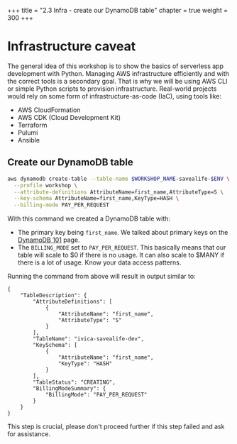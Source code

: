 +++
title = "2.3 Infra - create our DynamoDB table"
chapter = true
weight = 300
+++

# Infrastructure caveat

The general idea of this workshop is to show the basics of serverless app development with Python. Managing AWS
infrastructure efficiently and with the correct tools is a secondary goal. That is why we will be using AWS CLI or 
simple Python scripts to provision infrastructure. Real-world projects would rely on some form of infrastructure-as-code (IaC),
using tools like:

- AWS CloudFormation
- AWS CDK (Cloud Development Kit)
- Terraform
- Pulumi
- Ansible

## Create our DynamoDB table

```bash
aws dynamodb create-table --table-name $WORKSHOP_NAME-savealife-$ENV \
  --profile workshop \
  --attribute-definitions AttributeName=first_name,AttributeType=S \
  --key-schema AttributeName=first_name,KeyType=HASH \
  --billing-mode PAY_PER_REQUEST
```

With this command we created a DynamoDB table with:
- The primary key being `first_name`. We talked about primary keys on the [DynamoDB 101](./200-dynamodb-101.html) page.
- The `BILLING_MODE` set to `PAY_PER_REQUEST`. This basically means that our table will scale to $0 if there is no usage.
It can also scale to $MANY if there is a lot of usage. Know your data access patterns.

Running the command from above will result in output similar to:

```bash{linenos=false}
{
    "TableDescription": {
        "AttributeDefinitions": [
            {
                "AttributeName": "first_name",
                "AttributeType": "S"
            }
        ],
        "TableName": "ivica-savealife-dev",
        "KeySchema": [
            {
                "AttributeName": "first_name",
                "KeyType": "HASH"
            }
        ],
        "TableStatus": "CREATING",
        "BillingModeSummary": {
            "BillingMode": "PAY_PER_REQUEST"
        }
    }
}
```

This step is crucial, please don't proceed further if this step failed and ask for assistance.